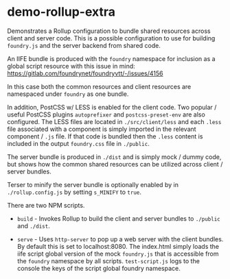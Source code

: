 # demo-rollup-extra
Demonstrates a Rollup configuration to bundle shared resources
across client and server code. This is a possible configuration to use
for building `foundry.js` and the server backend from shared code.

An IIFE bundle is produced with the `foundry` namespace for inclusion
as a global script resource with this issue in mind: https://gitlab.com/foundrynet/foundryvtt/-/issues/4156

In this case both the common resources and client resources are namespaced under `foundry` as one bundle.

In addition, PostCSS w/ LESS is enabled for the client code. Two popular / useful PostCSS plugins
`autoprefixer` and `postcss-preset-env` are also configured. The LESS files are located in
`./src/client/less` and each `.less` file associated with a component is simply imported in the
relevant component / `.js` file. If that code is bundled then the `.less` content is included in the
output `foundry.css` file in `./public`.

The server bundle is produced in `./dist` and is simply mock / dummy code,
but shows how the common shared resources can be utilized across client / server
bundles.

Terser to minify the server bundle is optionally enabled by in `./rollup.config.js` by setting
`s_MINIFY` to `true`.

There are two NPM scripts.
- `build` - Invokes Rollup to build the client and server bundles to `./public` and `./dist`.


- `serve` - Uses `http-server` to pop up a web server with the client bundles. By default this is set to localhost:8080.
  The index.html simply loads the iife script global version of the mock `foundry.js` that is accessible from the
  `foundry` namespace by all scripts. `test-script.js` logs to the console the keys of the script global foundry namespace.